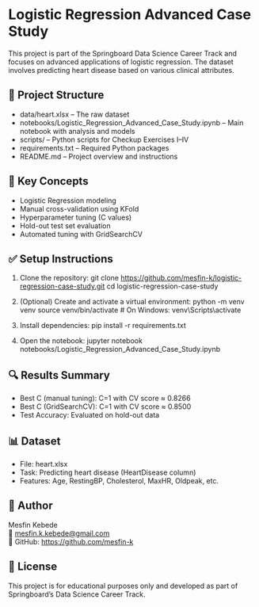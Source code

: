 # Logistic Regression Advanced Case Study

This project is part of the Springboard Data Science Career Track and focuses on advanced applications of logistic regression. The dataset involves predicting heart disease based on various clinical attributes.

## 📁 Project Structure

- data/heart.xlsx – The raw dataset
- notebooks/Logistic_Regression_Advanced_Case_Study.ipynb – Main notebook with analysis and models
- scripts/ – Python scripts for Checkup Exercises I–IV
- requirements.txt – Required Python packages
- README.md – Project overview and instructions

## 🧠 Key Concepts

- Logistic Regression modeling
- Manual cross-validation using KFold
- Hyperparameter tuning (C values)
- Hold-out test set evaluation
- Automated tuning with GridSearchCV

## ✅ Setup Instructions

1. Clone the repository:
   git clone https://github.com/mesfin-k/logistic-regression-case-study.git
   cd logistic-regression-case-study

2. (Optional) Create and activate a virtual environment:
   python -m venv venv
   source venv/bin/activate     # On Windows: venv\Scripts\activate

3. Install dependencies:
   pip install -r requirements.txt

4. Open the notebook:
   jupyter notebook notebooks/Logistic_Regression_Advanced_Case_Study.ipynb

## 🔍 Results Summary

- Best C (manual tuning): C=1 with CV score ≈ 0.8266
- Best C (GridSearchCV): C=1 with CV score ≈ 0.8500
- Test Accuracy: Evaluated on hold-out data

## 📊 Dataset

- File: heart.xlsx
- Task: Predicting heart disease (HeartDisease column)
- Features: Age, RestingBP, Cholesterol, MaxHR, Oldpeak, etc.

## 👤 Author

Mesfin Kebede  
📧 mesfin.k.kebede@gmail.com  
🔗 GitHub: https://github.com/mesfin-k

## 📄 License

This project is for educational purposes only and developed as part of Springboard’s Data Science Career Track.
